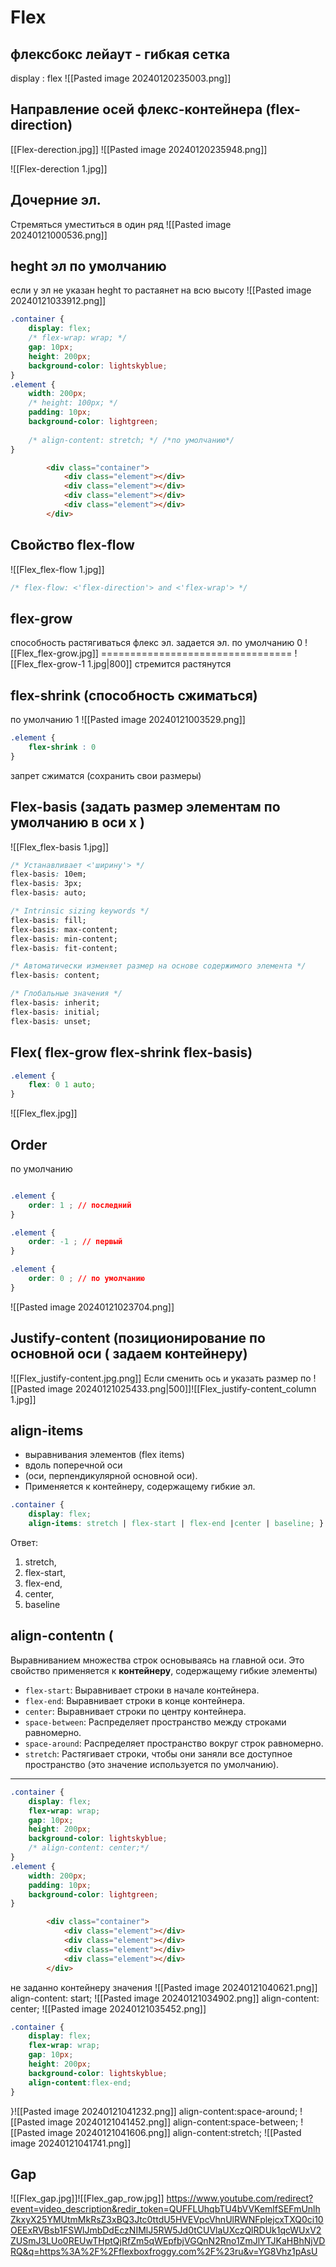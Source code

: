# Flex

## флексбокс лейаут - гибкая сетка
display : flex
![[Pasted image 20240120235003.png]]


## Направление осей флекс-контейнера (flex-direction) 
[[Flex-derection.jpg]]
![[Pasted image 20240120235948.png]]

![[Flex-derection 1.jpg]]

## Дочерние эл.
 Стремяться уместиться в один ряд
![[Pasted image 20240121000536.png]]
## heght эл по умолчанию 
если  y эл не указан  heght  то растаянет на всю высоту 
![[Pasted image 20240121033912.png]]
```css
.container {
    display: flex;
    /* flex-wrap: wrap; */
    gap: 10px;
    height: 200px;
    background-color: lightskyblue;
}
.element {
    width: 200px;
    /* height: 100px; */
    padding: 10px;
    background-color: lightgreen;
    
    /* align-content: stretch; */ /*по умолчанию*/
}

``` 
```html
        <div class="container">
            <div class="element"></div>
            <div class="element"></div>
            <div class="element"></div>
            <div class="element"></div>
        </div>

```
## Свойство flex-flow
![[Flex_flex-flow 1.jpg]]
```css
/* flex-flow: <'flex-direction'> and <'flex-wrap'> */

```

## flex-grow
 способность растягиваться флекс эл.
	 задается эл.
	по умолчанию 0
	![[Flex_flex-grow.jpg]]
	=================================
	![[Flex_flex-grow-1 1.jpg|800]]
	стремится растянутся 

## flex-shrink (способность сжиматься)
по умолчанию 1
![[Pasted image 20240121003529.png]]

```css
.element {
	flex-shrink : 0 
}
```
запрет сжиматся (сохранить свои размеры)

## Flex-basis (задать размер элементам по умолчанию в оси x )
![[Flex_flex-basis 1.jpg]]
```css
/* Устанавливает <'ширину'> */
flex-basis: 10em;
flex-basis: 3px;
flex-basis: auto;

/* Intrinsic sizing keywords */
flex-basis: fill;
flex-basis: max-content;
flex-basis: min-content;
flex-basis: fit-content;

/* Автоматически изменяет размер на основе содержимого элемента */
flex-basis: content;

/* Глобальные значения */
flex-basis: inherit;
flex-basis: initial;
flex-basis: unset;

```


## Flex( flex-grow  flex-shrink flex-basis)
```css
.element {
	flex: 0 1 auto;
}
```

![[Flex_flex.jpg]]


## Order
по умолчанию 
```css

.element {
	order: 1 ; // последний
}

.element {
	order: -1 ; // первый
}

.element {
	order: 0 ; // по умолчанию
}
```
![[Pasted image 20240121023704.png]]

##  Justify-content (позиционирование по основной оси ( задаем контейнеру)
![[Flex_justify-content.jpg.png]]
Если сменить ось и указать размер по 
![[Pasted image 20240121025433.png|500]]![[Flex_justify-content_column 1.jpg]]
## align-items

- выравнивания элементов (flex items) 
- вдоль поперечной оси 
- (оси, перпендикулярной основной оси). 
- Применяется к контейнеру, содержащему гибкие эл.

```css
.container { 
	display: flex; 
	align-items: stretch | flex-start | flex-end |center | baseline; }

```
Ответ: 
1. stretch, 
2. flex-start, 
3. flex-end, 
4. center, 
5. baseline
## align-contentn (

Выравниванием 
множества строк основываясь на главной оси.
Это свойство применяется к **контейнеру**, содержащему гибкие элементы)
- `flex-start`: Выравнивает строки в начале контейнера.
- `flex-end`: Выравнивает строки в конце контейнера.
- `center`: Выравнивает строки по центру контейнера.
- `space-between`: Распределяет пространство между строками равномерно.
- `space-around`: Распределяет пространство вокруг строк равномерно.
- `stretch`: Растягивает строки, чтобы они заняли все доступное пространство (это значение используется по умолчанию).
----------------------------------------------------
```css
.container {
    display: flex;
    flex-wrap: wrap;
    gap: 10px;
    height: 200px;
    background-color: lightskyblue;
	/* align-content: center;*/
}
.element {
    width: 200px;
    padding: 10px;
    background-color: lightgreen;
}

```

```html
        <div class="container">
            <div class="element"></div>
            <div class="element"></div>
            <div class="element"></div>
            <div class="element"></div>
        </div>
``` 
не заданно контейнеру значения 
![[Pasted image 20240121040621.png]]
align-content: start;
![[Pasted image 20240121034902.png]]
align-content: center;
![[Pasted image 20240121035452.png]]

```css
.container {
    display: flex;
    flex-wrap: wrap;
    gap: 10px;
    height: 200px;
    background-color: lightskyblue;
    align-content:flex-end;
}
```
}![[Pasted image 20240121041232.png]]
    align-content:space-around;
![[Pasted image 20240121041452.png]]
    align-content:space-between;
![[Pasted image 20240121041606.png]]
    align-content:stretch;
![[Pasted image 20240121041741.png]]

## Gap 

![[Flex_gap.jpg]]![[Flex_gap_row.jpg]] 
https://www.youtube.com/redirect?event=video_description&redir_token=QUFFLUhqbTU4bVVKemlfSEFmUnlhZkxyX25YMUtmMkRsZ3xBQ3Jtc0ttdU5HVEVpcVhnUlRWNFplejcxTXQ0ci10OEExRVBsb1FSWlJmbDdEczNIMlJ5RW5Jd0tCUVlaUXczQlRDUk1qcWUxV2ZUSmJ3LUo0REUwTHptQjRfZm5qWEpfbjVGQnN2Rno1ZmJlYTJKaHBhNjVDRQ&q=https%3A%2F%2Fflexboxfroggy.com%2F%23ru&v=YG8Vhz1pAsU
